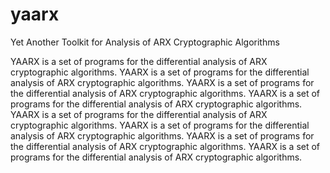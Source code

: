 yaarx
=====

Yet Another Toolkit for Analysis of ARX Cryptographic Algorithms

YAARX is a set of programs for the differential analysis of ARX cryptographic algorithms. 
YAARX is a set of programs for the differential analysis of ARX cryptographic algorithms. 
YAARX is a set of programs for the differential analysis of ARX cryptographic algorithms. 
YAARX is a set of programs for the differential analysis of ARX cryptographic algorithms. 
YAARX is a set of programs for the differential analysis of ARX cryptographic algorithms. 
YAARX is a set of programs for the differential analysis of ARX cryptographic algorithms. 
YAARX is a set of programs for the differential analysis of ARX cryptographic algorithms. 
YAARX is a set of programs for the differential analysis of ARX cryptographic algorithms. 

